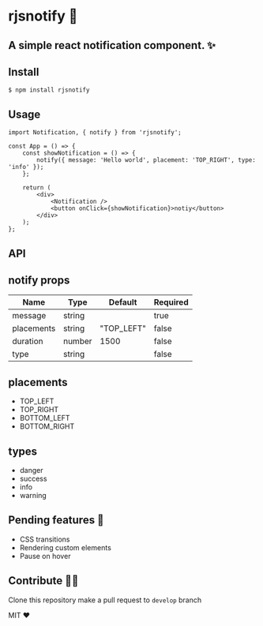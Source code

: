 # rjsnotify 🎉

## A simple react notification component. ✨

## Install

```
$ npm install rjsnotify
```

## Usage

```
import Notification, { notify } from 'rjsnotify';

const App = () => {
	const showNotification = () => {
		notify({ message: 'Hello world', placement: 'TOP_RIGHT', type: 'info' });
	};

	return (
		<div>
			<Notification />
			<button onClick={showNotification}>notiy</button>
		</div>
	);
};

```

## API

## notify props

| Name       | Type   | Default    | Required |
| ---------- | ------ | ---------- | -------- |
| message    | string |            | true     |
| placements | string | "TOP_LEFT" | false    |
| duration   | number | 1500       | false    |
| type       | string |            | false    |

## placements

-   TOP_LEFT
-   TOP_RIGHT
-   BOTTOM_LEFT
-   BOTTOM_RIGHT

## types

-   danger
-   success
-   info
-   warning

## Pending features 🚧

-   CSS transitions
-   Rendering custom elements
-   Pause on hover

## Contribute 🧑‍💻

Clone this repository make a pull request to `develop` branch

MIT ❤️
